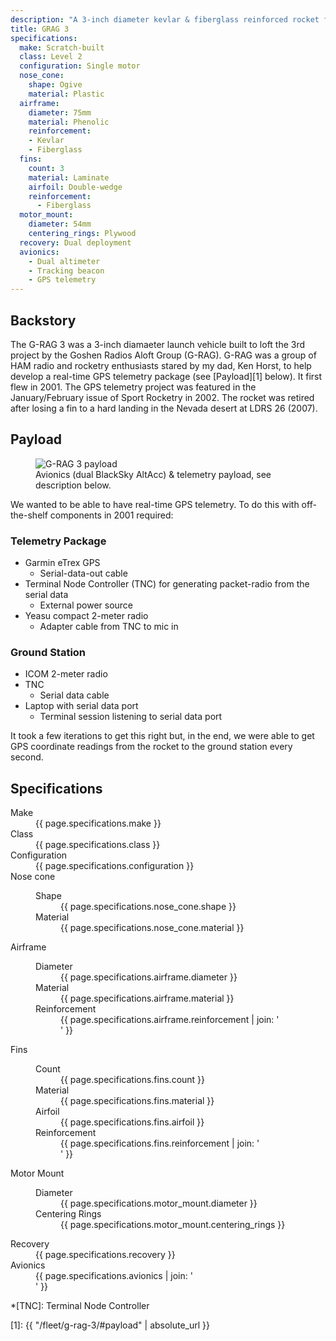 ```yaml
---
description: "A 3-inch diameter kevlar & fiberglass reinforced rocket for radio telemetry payloads starting in 2001"
title: GRAG 3
specifications:
  make: Scratch-built
  class: Level 2
  configuration: Single motor
  nose_cone:
    shape: Ogive
    material: Plastic
  airframe:
    diameter: 75mm
    material: Phenolic
    reinforcement:
    - Kevlar
    - Fiberglass
  fins:
    count: 3
    material: Laminate
    airfoil: Double-wedge
    reinforcement:
      - Fiberglass
  motor_mount:
    diameter: 54mm
    centering_rings: Plywood
  recovery: Dual deployment
  avionics:
    - Dual altimeter
    - Tracking beacon
    - GPS telemetry
---
```


## Backstory

The G-RAG 3 was a 3-inch diamaeter launch vehicle built to loft the 3rd project by the Goshen Radios Aloft Group (G-RAG).
G-RAG was a group of HAM radio and rocketry enthusiasts stared by my dad, Ken Horst, to help develop a real-time GPS telemetry package (see [Payload][1] below).
It first flew in 2001.
The GPS telemetry project was featured in the January/February issue of Sport Rocketry in 2002.
The rocket was retired after losing a fin to a hard landing in the Nevada desert at LDRS 26 (2007).

## Payload

<figure class="r2x3">
  <div class="placeholder"></div>
  <img src="{{ "/assets/photos/2001-G-RAG-3-payload.jpg" | absolute_url }}" alt="G-RAG 3 payload" />
  <figcaption>Avionics (dual BlackSky AltAcc) &amp; telemetry payload, see description below.</figcaption>
</figure>

We wanted to be able to have real-time GPS telemetry.
To do this with off-the-shelf components in 2001 required:

### Telemetry Package
- Garmin eTrex GPS
  - Serial-data-out cable
- Terminal Node Controller (TNC) for generating packet-radio from the serial data
  - External power source
- Yeasu compact 2-meter radio
  - Adapter cable from TNC to mic in

### Ground Station
- ICOM 2-meter radio
- TNC
  - Serial data cable
- Laptop with serial data port
  - Terminal session listening to serial data port

It took a few iterations to get this right but, in the end, we were able to get GPS coordinate readings from the rocket to the ground station every second.

## Specifications

<dl class="specifications">
  <dt>Make</dt>
  <dd>{{ page.specifications.make }}</dd>
  <dt>Class</dt>
  <dd>{{ page.specifications.class }}</dd>
  <dt>Configuration</dt>
  <dd>{{ page.specifications.configuration }}</dd>
  <dt>Nose cone</dt>
  <dd><dl>
  <dt>Shape</dt>
  <dd>{{ page.specifications.nose_cone.shape }}</dd>
  <dt>Material</dt>
  <dd>{{ page.specifications.nose_cone.material }}</dd>
  </dl></dd>
  <dt>Airframe</dt>
  <dd><dl>
  <dt>Diameter</dt>
  <dd>{{ page.specifications.airframe.diameter }}</dd>
  <dt>Material</dt>
  <dd>{{ page.specifications.airframe.material }}</dd>
  <dt>Reinforcement</dt>
  <dd>{{ page.specifications.airframe.reinforcement | join: '</dd><dd>' }}</dd>
  </dl></dd>
  <dt>Fins</dt>
  <dd><dl>
  <dt>Count</dt>
  <dd>{{ page.specifications.fins.count }}</dd>
  <dt>Material</dt>
  <dd>{{ page.specifications.fins.material }}</dd>
  <dt>Airfoil</dt>
  <dd>{{ page.specifications.fins.airfoil }}</dd>
  <dt>Reinforcement</dt>
  <dd>{{ page.specifications.fins.reinforcement | join: '</dd><dd>' }}</dd>
  </dl></dd>
  <dt>Motor Mount</dt>
  <dd><dl>
  <dt>Diameter</dt>
  <dd>{{ page.specifications.motor_mount.diameter }}</dd>
  <dt>Centering Rings</dt>
  <dd>{{ page.specifications.motor_mount.centering_rings }}</dd>
  </dl></dd>
  <dt>Recovery</dt>
  <dd>{{ page.specifications.recovery }}</dd>
  <dt>Avionics</dt>
  <dd>{{ page.specifications.avionics | join: '</dd><dd>' }}</dd>
</dl>

*[TNC]: Terminal Node Controller

[1]: {{ "/fleet/g-rag-3/#payload" | absolute_url }}
